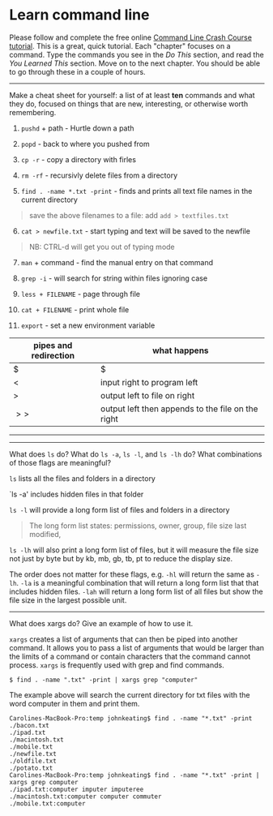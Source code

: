 # Learn command line

Please follow and complete the free online [Command Line Crash Course
tutorial](http://cli.learncodethehardway.org/book/). This is a great,
quick tutorial. Each "chapter" focuses on a command. Type the commands
you see in the _Do This_ section, and read the _You Learned This_
section. Move on to the next chapter. You should be able to go through
these in a couple of hours.


---

Make a cheat sheet for yourself: a list of at least **ten** commands and what they do, focused on things that are new, interesting, or otherwise worth remembering.

1. `pushd` + path  - Hurtle down a path

2. `popd` - back to where you pushed from

3. `cp -r` - copy a directory with firles

4. `rm -rf` - recursivly delete files from a directory

5. `find . -name *.txt -print` - finds and prints all text file names in the current directory
> save the above filenames to a file: add `add > textfiles.txt`

6. `cat > newfile.txt` - start typing and text will be saved to the newfile
> NB: CTRL-d will get you out of typing mode

7. `man` + command - find the manual entry on that command

8. `grep -i` - will search for string within files ignoring case

9. `less + FILENAME` - page through file

10. `cat + FILENAME` - print whole file

11. `export` - set a new environment variable

pipes and redirection |what happens
--------------------- | -----------
$|$ | output left to right command
$<$ | input right to program left
$>$ | output left to file on right
$>>$ | output left then appends to the file on the right 


---


---

What does `ls` do? What do `ls -a`, `ls -l`, and `ls -lh` do? What combinations of those flags are meaningful?

`ls` lists all the files and folders in a directory

`ls -a' includes hidden files in that folder

`ls -l` will provide a long form list of files and folders in a directory
> The long form list states: permissions, owner, group, file size last modified,  

`ls -lh` will also print a long form list of files, but it will measure the file size not just by byte but by kb, mb, gb, tb, pt to reduce the display size.

The order does not matter for these flags, e.g. `-hl` will return the same as `-lh`. `-la` is a meaningful combination that will return a long form list that that includes hidden files. `-lah` will return a long form list of all files but show the file size in the largest possible unit.
 
---

What does xargs do? Give an example of how to use it.

`xargs` creates a list of arguments that can then be piped into another command. It allows you to pass a list of arguments that would be larger than the limits of a command or contain characters that the command cannot process.
`xargs` is frequently used with grep and find commands.

`$ find . -name ".txt" -print | xargs grep "computer"`

The example above will search the current directory for txt files with the word computer in them and print them.

```
Carolines-MacBook-Pro:temp johnkeating$ find . -name "*.txt" -print
./bacon.txt
./ipad.txt
./macintosh.txt
./mobile.txt
./newfile.txt
./oldfile.txt
./potato.txt
Carolines-MacBook-Pro:temp johnkeating$ find . -name "*.txt" -print | xargs grep computer
./ipad.txt:computer imputer imputeree
./macintosh.txt:computer computer commuter
./mobile.txt:computer
```

